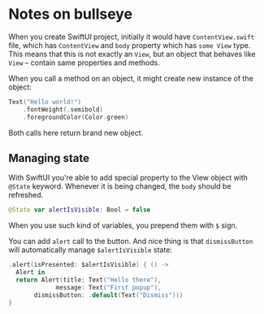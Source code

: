# Notes on bullseye

When you create SwiftUI project, initially it would have `ContentView.swift` file, which has `ContentView` and `body` property which has `some View` type. This means that this is not exactly an `View`, but an object that behaves like `View` – contain same properties and methods.

When you call a method on an object, it might create new instance of the object:

```Swift
Text("Hello world!")
    .fontWeight(.semibold)
    .foregroundColor(Color.green)
```

Both calls here return brand new object.

## Managing state

With SwiftUI you're able to add special property to the View object with `@State` keyword. Whenever it is being changed, the `body` should be refreshed.

```Swift
@State var alertIsVisible: Bool = false
```

When you use such kind of variables, you prepend them with `$` sign.

You can add `alert` call to the button. And nice thing is that `dismissButton` will automatically manage `$alertIsVisible` state:

```Swift
.alert(isPresented: $alertIsVisible) { () ->
  Alert in
  return Alert(title: Text("Hello there"),
             message: Text("First popup"),
       dismissButton: .default(Text("Dismiss")))
}
```
